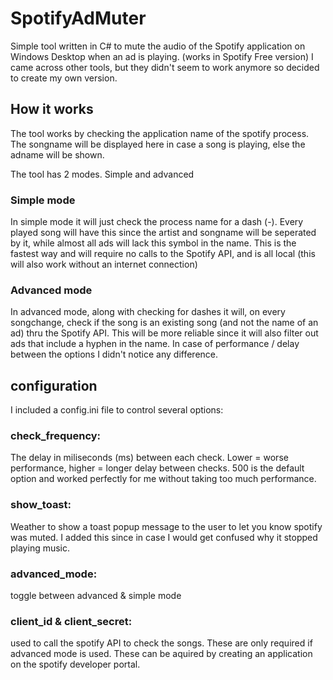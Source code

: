 # SpotifyAdMuter
Simple tool written in C# to mute the audio of the Spotify application on Windows Desktop when an ad is playing. (works in Spotify Free version)
I came across other tools, but they didn't seem to work anymore so decided to create my own version.

## How it works
The tool works by checking the application name of the spotify process. The songname will be displayed here in case a song is playing, else the adname will be shown.

The tool has 2 modes. Simple and advanced
### Simple mode
In simple mode it will just check the process name for a dash (-). Every played song will have this since the artist and songname will be seperated by it, while almost all ads will lack this symbol in the name.
This is the fastest way and will require no calls to the Spotify API, and is all local (this will also work without an internet connection)
### Advanced mode
In advanced mode, along with checking for dashes it will, on every songchange, check if the song is an existing song (and not the name of an ad) thru the Spotify API. 
This will be more reliable since it will also filter out ads that include a hyphen in the name. In case of performance / delay between the options I didn't notice any difference.

## configuration
I included a config.ini file to control several options:

### check_frequency:
The delay in miliseconds (ms) between each check. Lower = worse performance, higher = longer delay between checks. 500 is the default option and worked perfectly for me without taking too much performance.
### show_toast:
Weather to show a toast popup message to the user to let you know spotify was muted. I added this since in case I would get confused why it stopped playing music.
### advanced_mode:
toggle between advanced & simple mode
### client_id & client_secret: 
used to call the spotify API to check the songs. These are only required if advanced mode is used. These can be aquired by creating an application on the spotify developer portal.
